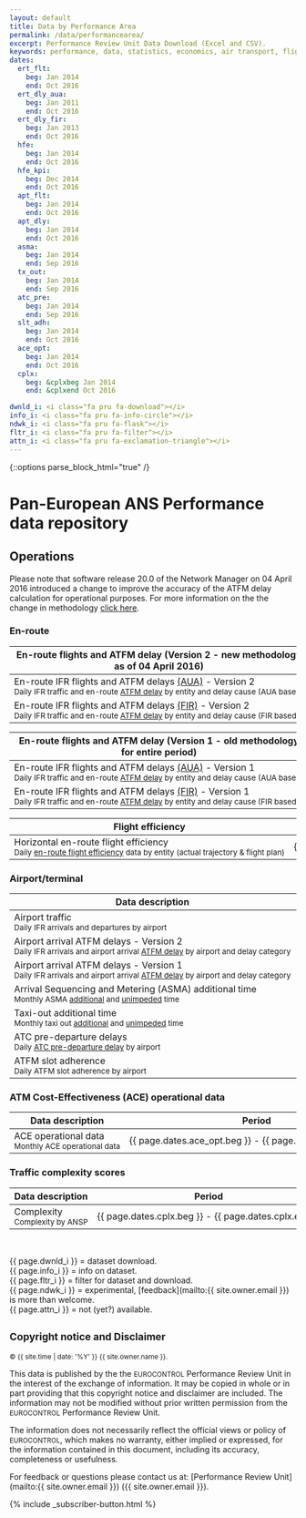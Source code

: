 ```yaml
---
layout: default
title: Data by Performance Area
permalink: /data/performancearea/
excerpt: Performance Review Unit Data Download (Excel and CSV).
keywords: performance, data, statistics, economics, air transport, flights, europe, cost efficiency
dates:
  ert_flt:
    beg: Jan 2014
    end: Oct 2016
  ert_dly_aua:
    beg: Jan 2011
    end: Oct 2016
  ert_dly_fir:
    beg: Jan 2013
    end: Oct 2016
  hfe:
    beg: Jan 2014
    end: Oct 2016
  hfe_kpi:
    beg: Dec 2014
    end: Oct 2016
  apt_flt:
    beg: Jan 2014
    end: Oct 2016
  apt_dly:
    beg: Jan 2014
    end: Oct 2016
  asma:
    beg: Jan 2014
    end: Sep 2016
  tx_out:
    beg: Jan 2014
    end: Sep 2016
  atc_pre:
    beg: Jan 2014
    end: Sep 2016
  slt_adh:
    beg: Jan 2014
    end: Oct 2016
  ace_opt:
    beg: Jan 2014
    end: Oct 2016
  cplx:
    beg: &cplxbeg Jan 2014
    end: &cplxend Oct 2016

dwnld_i: <i class="fa pru fa-download"></i>
info_i: <i class="fa pru fa-info-circle"></i>
ndwk_i: <i class="fa pru fa-flask"></i>
fltr_i: <i class="fa pru fa-filter"></i>
attn_i: <i class="fa pru fa-exclamation-triangle"></i>
---
```

<style>
  i.fa.pru {color: #337ab7;}
</style>
{::options parse_block_html="true" /}

# Pan-European ANS Performance data repository


<style>
td {
  white-space: nowrap;
}
th:nth-child(2) {
width: 11em;
}

th:nth-child(3) {
width: 5em;
}

th:nth-child(4) {
width: 5em;
}

th:nth-child(5) {
width: 8em;
}
</style>
## Operations

Please note that software release 20.0 of the Network Manager on 04 April 2016 introduced a change to improve the accuracy of the ATFM delay calculation for operational purposes.
For more information on the the change in methodology <a href="{{site.url}}/references/methodology/ATFM_delay_calculation.html">click here</a>. 

### En-route
 
|    En-route flights and ATFM delay (Version 2 - new methodology as of 04 April 2016)                                                                                                                       |     Period                                                  |    Excel                          |    CSV                                        |    Metadata                      |
|-------------------------------------------------------------------------------------------------------------------------------------------|-------------------------------------------------------------|-----------------------------------|-----------------------------------------------|----------------------------------|
| En-route IFR flights and ATFM delays [(AUA)](/references/definition/aua.html) - Version 2 <br><small>Daily IFR traffic and en-route [ATFM delay](/references/definition/atfm_delay.html) by entity and delay cause (AUA based)</small>                                | {{ page.dates.ert_dly_aua.beg }} - {{ page.dates.ert_dly_aua.end }} | [xls {{ page.dwnld_i }}][ERT-DLY-AUA-v2xlsx] |                                               | [meta {{ page.info_i }}][ERT-DLY-AUA-meta] |
| En-route IFR flights and ATFM delays [(FIR)](/references/definition/fir.html) - Version 2 <br><small>Daily IFR traffic and en-route [ATFM delay](/references/definition/atfm_delay.html) by entity and delay cause (FIR based)</small>                                | {{ page.dates.ert_dly_fir.beg }} - {{ page.dates.ert_dly_fir.end }} | [xls {{ page.dwnld_i }}][ERT-DLY-FIR-v2xlsx] |                                               | [meta {{ page.info_i }}][ERT-DLY-FIR-meta] |
 
|     En-route flights and ATFM delay (Version 1 - old methodology for entire period)                                                                                                                       |     Period                                                  |    Excel                          |    CSV                                        |    Metadata                      |
|-------------------------------------------------------------------------------------------------------------------------------------------|-------------------------------------------------------------|-----------------------------------|-----------------------------------------------|----------------------------------|
| En-route IFR flights and ATFM delays [(AUA)](/references/definition/aua.html) - Version 1 <br><small>Daily IFR traffic and en-route [ATFM delay](/references/definition/atfm_delay.html) by entity and delay cause (AUA based)</small>                               | {{ page.dates.ert_dly_aua.beg }} - {{ page.dates.ert_dly_aua.end }} | [xls {{ page.dwnld_i }}][ERT-DLY-AUA-v1xlsx] |                                               | [meta {{ page.info_i }}][ERT-DLY-AUA-meta] |
| En-route IFR flights and ATFM delays [(FIR)](/references/definition/fir.html) - Version 1 <br><small>Daily IFR traffic and en-route [ATFM delay](/references/definition/atfm_delay.html) by entity and delay cause (FIR based)</small>                         | {{ page.dates.ert_dly_fir.beg }} - {{ page.dates.ert_dly_fir.end }} | [xls {{ page.dwnld_i }}][ERT-DLY-FIR-v1xlsx] |                                               | [meta {{ page.info_i }}][ERT-DLY-FIR-meta] |
 
|    Flight efficiency                                                                                                                       |     Period                                                  |    Excel                          |    CSV                                        |    Metadata                      |
|-------------------------------------------------------------------------------------------------------------------------------------------|-------------------------------------------------------------|-----------------------------------|-----------------------------------------------|----------------------------------|
| Horizontal en-route flight efficiency <br><small>Daily [en-route flight efficiency](/references/methodology/horizontal_flight_efficiency_pi.html) data by entity (actual trajectory & flight plan)</small> | {{ page.dates.hfe.beg }} - {{ page.dates.hfe.end }}         | [xls {{ page.dwnld_i }}][HFExlsx]     | [csv {{ page.fltr_i }} {{ page.ndwk_i }}][HFEcsv] | [meta {{ page.info_i }}][HFEmeta]     |

[ERT-DLY-AUA-v2xlsx]: <{{site.url}}/data/set/ert_dly/En-Route_ATFM_Delay_AUA_v2.xlsm> "ERT-DLY (Excel)"
[ERT-DLY-AUA-v1xlsx]: <{{site.url}}/data/set/ert_dly/En-Route_ATFM_Delay_AUA_v1.xlsm> "ERT-DLY (Excel)"
[ERT-DLY-FIR-v2xlsx]: <{{site.url}}/data/set/ert_dly/En-Route_ATFM_Delay_FIR_v2.xlsm> "ERT-DLY (Excel)"
[ERT-DLY-FIR-v1xlsx]: <{{site.url}}/data/set/ert_dly/En-Route_ATFM_Delay_FIR_v1.xlsm> "ERT-DLY (Excel)"
[ERT-DLYcsv]: <{{site.url}}/404.html> "ERT-DLY (CSV)"
[ERT-DLY-AUA-meta]: <{{site.url}}/references/dataset/En-Route_ATFM_Delay_AUA.html> "ERT-DLY (Meta)"
[ERT-DLY-FIR-meta]: <{{site.url}}/references/dataset/En-Route_ATFM_Delay_FIR.html> "ERT-DLY (Meta)"

[HFExlsx]: <{{site.url}}/data/set/hfe/Horizontal_Flight_Efficiency.xlsm> "HFE (Excel)"
[HFEcsv]: <{{site.url}}/data/set/hfe/horizontal_flight_efficiency.html> "HFE (CSV)"
[HFEmeta]: <{{site.url}}/references/dataset/Horizontal_Flight_Efficiency.html> "HFE (Meta)"



### Airport/terminal

| Data description                                                                                                                                                        | Period                                                       | Excel                                   | CSV                                               | Metadata                         |
|-------------------------------------------------------------------------------------------------------------------------------------------------------------------------|--------------------------------------------------------------|-----------------------------------------|---------------------------------------------------|----------------------------------|
| Airport traffic<br><small>Daily IFR arrivals and departures by airport</small>                                                                                          | {{ page.dates.apt_flt.beg }} - {{ page.dates.apt_flt.end }}  | [xls {{ page.dwnld_i }}][APT-FLTxlsx]   |                                                   | [meta {{ page.info_i }}][APT-FLTmeta] |
| Airport arrival ATFM delays - Version 2<br><small>Daily IFR arrivals and airport arrival [ATFM delay](/references/definition/atfm_delay.html) by airport and delay category</small> | {{ page.dates.apt_dly.beg }} - {{ page.dates.apt_dly.end }}  | [xls {{ page.dwnld_i }}][APT-DLY-v2xlsx] | [csv {{ page.fltr_i }} {{ page.ndwk_i }}][APT-DLYcsv] | [meta {{ page.info_i }}][APT-DLYmeta] |
| Airport arrival ATFM delays - Version 1<br><small>Daily IFR arrivals and airport arrival [ATFM delay](/references/definition/atfm_delay.html) by airport and delay category</small> | {{ page.dates.apt_dly.beg }} - {{ page.dates.apt_dly.end }}  | [xls {{ page.dwnld_i }}][APT-DLY-v1xlsx] |  | [meta {{ page.info_i }}][APT-DLYmeta] |
| Arrival Sequencing and Metering (ASMA) additional time<br><small>Monthly ASMA [additional](/references/definition/additional_asma_time.html) and [unimpeded](/references/definition/unimpeded_asma_time.html) time</small>             | {{ page.dates.asma.beg }} - {{ page.dates.asma.end }}        | [xls {{ page.dwnld_i }}][ASMAxlsx]    |                                                   | [meta {{ page.info_i }}][ASMAmeta]    |
| Taxi-out additional time<br><small>Monthly taxi out [additional](/references/definition/additional_taxi-out_time.html) and [unimpeded](/references/definition/unimpeded_taxi-out_time.html) time</small>  | {{ page.dates.tx_out.beg }} - {{ page.dates.tx_out.end }}    | [xls {{ page.dwnld_i }}][TX-OUTxlsx]  |                                                   | [meta {{ page.info_i }}][TX-OUTmeta]  |
| ATC pre-departure delays<br><small>Daily [ATC pre-departure delay](/references/definition/atc_pre-departure_delay.html) by airport</small>             | {{ page.dates.atc_pre.beg }} - {{ page.dates.atc_pre.end }}  | [xls {{ page.dwnld_i }}][ATC-PRExlsx] |                                                   | [meta {{ page.info_i }}][ATC-PREmeta] |
| ATFM slot adherence<br><small>Daily ATFM slot adherence by airport</small>                                                    | {{ page.dates.slt_adh.beg }} - {{ page.dates.slt_adh.end }}  | [xls {{ page.dwnld_i }}][SLT-ADHxlsx] |                                                   | [meta {{ page.info_i }}][SLT-ADHmeta] |


[APT-FLTxlsx]: <{{site.url}}/data/set/apt_flt/Airport_Traffic.xlsm> "APT-FLT (Excel)"
[APT-FLTcsv]: <{{site.url}}/404.html> "APT-FLT (CSV)"
[APT-FLTmeta]: <{{site.url}}/references/dataset/Airport_Traffic.html>  "APT-FLT (Meta)"

[APT-DLY-v2xlsx]: <{{site.url}}/data/set/apt_dly/Airport_Arrival_ATFM_Delay_v2.xlsm> "APT-DLY (Excel)"
[APT-DLY-v1xlsx]: <{{site.url}}/data/set/apt_dly/Airport_Arrival_ATFM_Delay_v1.xlsm> "APT-DLY (Excel)"
[APT-DLYcsv]: <{{site.url}}/data/set/apt_dly/airport_arrival_atfm_delay.html> "APT-DLY (CSV)"
[APT-DLYmeta]: <{{site.url}}/references/dataset/Airport_Arrival_ATFM_Delay.html> "APT-DLY (Meta)"

[ASMAxlsx]: <{{site.url}}/data/set/asma/ASMA_Additional_Time.xlsm> "ASMA (Excel)"
[ASMAcsv]: <{{site.url}}/404.html> "ASMA (CSV)"
[ASMAmeta]: <{{site.url}}/references/dataset/ASMA_Additional_Time.html> "ASMA (Meta)"

[TX-OUTxlsx]: <{{site.url}}/data/set/tx_out/Taxi-Out_Additional_Time.xlsm> "TX-OUT (Excel)"
[TX-OUTcsv]: <{{site.url}}/404.html> "TX-OUT (CSV)"
[TX-OUTmeta]: <{{site.url}}/references/dataset/Taxi-Out_Additional_Time.html> "TX-OUT (Meta)"

[ATC-PRExlsx]: <{{site.url}}/data/set/atc_pre/ATC_Pre-Departure_Delay.xlsm> "ATC-PRE (Excel)"
[ATC-PREmeta]: <{{site.url}}/references/dataset/ATC_Pre-Departure_Delay.html>  "ATC-PRE (Meta)"

[SLT-ADHxlsx]: <{{site.url}}/data/set/slt_adh/ATFM_Slot_Adherence.xlsm> "SLT-ADH (Excel)"
[SLT-ADHmeta]: <{{site.url}}/references/dataset/ATFM_Slot_Adherence.html> "SLT-ADH (Meta)"

### ATM Cost-Effectiveness (ACE) operational data

| Data description                                                     | Period                                                       | Excel                              | CSV |  Metadata                         |
|----------------------------------------------------------------------|--------------------------------------------------------------|------------------------------------|-----|-----------------------------------|
| ACE operational data<br><small>Monthly ACE operational data</small>  | {{ page.dates.ace_opt.beg }} - {{ page.dates.ace_opt.end }}  | [xls {{ page.dwnld_i }}][ACExlsx]  |     | [specs {{ page.info_i }}][ACEurl] |

[ACExlsx]: <{{site.url}}/data/set/ace_opt/ACE_Monthly_Operational_Data.xls> "ACE (Excel)"
[ACEcsv]: <{{site.url}}/404.html> "ACE (CSV)"
[ACEmeta]: <{{site.url}}/references/dataset/ACE_Monthly_Operational_Data.html> "ACE (Meta)"
[ACEurl]: <http://www.eurocontrol.int/documents/economic-information-disclosure-specification> "ACE specs"

### Traffic complexity scores

| Data description                                             | Period                                                 | Excel                              | CSV | Metadata                           |
|--------------------------------------------------------------|--------------------------------------------------------|------------------------------------|-----|------------------------------------|
| Complexity<br><small>Complexity by ANSP</small>              | {{ page.dates.cplx.beg }} - {{ page.dates.cplx.end }}  | [xls {{ page.dwnld_i }}][CPLXxlsx] |    | [meta {{ page.info_i }}][CPLXmeta] |

[CPLXxlsx]: <{{site.url}}/data/set/cplx/Traffic_Complexity_Scores.xlsm> "CPLX (Excel)"
[CPLXcsv]: <{{site.url}}/404.html> "CPLX (CSV)"
[CPLXmeta]: <{{site.url}}/references/dataset/Traffic_Complexity_Score.html> "CPLX (Meta)"

<br>

{{ page.dwnld_i }} = dataset download.<br>
{{ page.info_i }} = info on dataset.<br>
{{ page.fltr_i }} = filter for dataset and download.<br>
{{ page.ndwk_i }} = experimental, [feedback](mailto:{{ site.owner.email }}) is more than welcome.<br>
{{ page.attn_i }} = not (yet?) available.<br>


<div class="well">

<h2><small>Copyright notice and Disclaimer</small></h2>

<small><span style="text-aligh:left">&copy; {{ site.time | date: '%Y' }} {{ site.owner.name }}.</span></small>

This data is published by the the <small style="font-variant: small-caps;">EUROCONTROL</small> Performance Review Unit
in the interest of the exchange of information.
It may be copied in whole or in part providing that this copyright notice and disclaimer are included.
The information may not be modified without prior written permission from the
<small style="font-variant: small-caps;">EUROCONTROL</small> Performance Review Unit.

The information does not necessarily reflect the official views or policy of
<small style="font-variant: small-caps;">EUROCONTROL</small>,
which makes no warranty, either implied or expressed, for the information contained in this document,
including its accuracy, completeness or usefulness.

For feedback or questions please contact us at: [Performance Review Unit](mailto:{{ site.owner.email }}) ({{ site.owner.email }}).

<div class="container text-center">
{% include _subscriber-button.html %}
</div>

</div>
